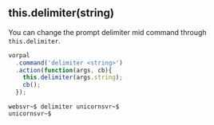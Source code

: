 ## this.delimiter(string)

You can change the prompt delimiter mid command through `this.delimiter`.

```js
vorpal
  .command('delimiter <string>')
  .action(function(args, cb){
    this.delimiter(args.string);
    cb();
  });
```
```text
websvr~$ delimiter unicornsvr~$
unicornsvr~$
```
